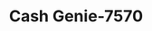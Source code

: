 ---
f_zip-code: 89014
f_state-code: NV
title: Cash Genie-7570
f_phone: 702-644-3643
f_city-only: Henderson
f_address: 4134 East Sunset Road Henderson
f_location-unique-id: '7570'
slug: cash-genie-7570
updated-on: '2024-05-30T13:46:58.046Z'
created-on: '2024-05-30T13:36:59.803Z'
published-on: '2024-05-30T13:54:32.469Z'
f_city-state: cms/city/henderson-nv.md
f_company: cms/company/cash-genie.md
f_state: cms/state/nevada.md
layout: '[payday-loan].html'
tags: payday-loan
---